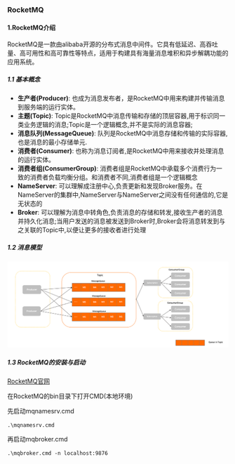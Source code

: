 ### RocketMQ

#### 1.RocketMQ介绍
RocketMQ是一款由alibaba开源的分布式消息中间件。它具有低延迟、高吞吐量、高可用性和高可靠性等特点，适用于构建具有海量消息堆积和异步解耦功能的应用系统。

##### 1.1 基本概念
* **生产者(Producer)**: 也成为消息发布者，是RocketMQ中用来构建并传输消息到服务端的运行实体。
* **主题(Topic)**: Topic是RocketMQ中消息传输和存储的顶层容器,用于标识同一类业务逻辑的消息;Topic是一个逻辑概念,并不是实际的消息容器;
* **消息队列(MessageQueue)**: 队列是RocketMQ中消息存储和传输的实际容器,也是消息的最小存储单元.
* **消费者(Consumer)**: 也称为消息订阅者,是RocketMQ中用来接收并处理消息的运行实体。
* **消费者组(ConsumerGroup)**: 消费者组是RocketMQ中承载多个消费行为一致的消费者负载均衡分组。和消费者不同,消费者组是一个逻辑概念
* **NameServer**: 可以理解成注册中心,负责更新和发现Broker服务。在NameServer的集群中,NameServer与NameServer之间没有任何通信的,它是无状态的
* **Broker**: 可以理解为消息中转角色,负责消息的存储和转发,接收生产者的消息并持久化消息;当用户发送的消息被发送到Broker时,Broker会将消息转发到与之关联的Topic中,以便让更多的接收者进行处理

##### 1.2 消息模型
![img.png](images/img.png)


##### 1.3 RocketMQ的安装与启动
[RocketMQ官网](https://rocketmq.apache.org/zh/)


在RocketMQ的bin目录下打开CMD(本地环境)

先启动mqnamesrv.cmd
```shell
.\mqnamesrv.cmd
```
再启动mqbroker.cmd
```shell
.\mqbroker.cmd -n localhost:9876
```